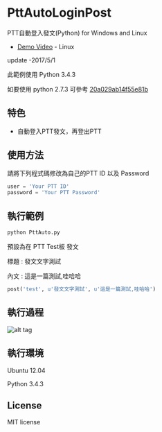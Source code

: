 # PttAutoLoginPost

PTT自動登入發文(Python) for Windows and Linux

* [Demo Video](https://youtu.be/FkdR6C-a9Nw) - Linux

update -2017/5/1

此範例使用  Python 3.4.3

如要使用 python 2.7.3 可參考 [20a029ab14f55e81b](https://github.com/twtrubiks/PttAutoLoginPost/tree/20a029ab14f55e81b790c90698c8cd0d0b03ad3d)

## 特色

* 自動登入PTT發文，再登出PTT

## 使用方法

請將下列程式碼修改為自己的PTT ID 以及 Password

```python
user = 'Your PTT ID'
password = 'Your PTT Password'
```

## 執行範例

```cmd
python PttAuto.py
```

預設為在 PTT Test板 發文

標題 : 發文文字測試

內文 : 這是一篇測試,哇哈哈

``` python
post('test', u'發文文字測試', u'這是一篇測試,哇哈哈')
```

## 執行過程

![alt tag](http://i.imgur.com/kGx379D.jpg)

## 執行環境

Ubuntu 12.04

Python 3.4.3

## License

MIT license

